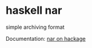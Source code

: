 haskell nar
===========

simple archiving format

Documentation: [nar on hackage](http://hackage.haskell.org/package/nar)
